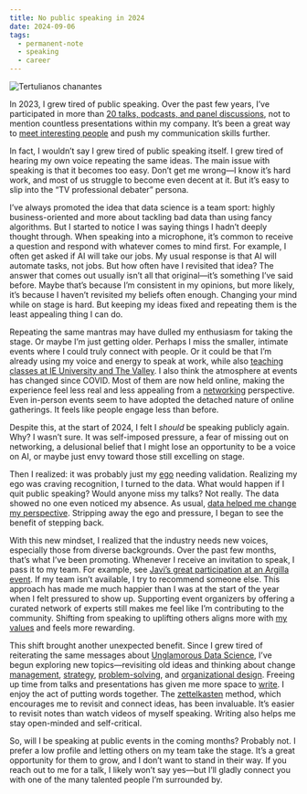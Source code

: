 ```yaml
---
title: No public speaking in 2024
date: 2024-09-06
tags:
  - permanent-note
  - speaking
  - career
---
```

![Tertulianos chanantes](notes/attachments/tertulianos.webp)

In 2023, I grew tired of public speaking. Over the past few years, I’ve participated in more than [20 talks, podcasts, and panel discussions](mocs/moc-public-appearances.md), not to mention countless presentations within my company. It’s been a great way to [meet interesting people](notes/Public%20Speaking%20is%20a%20Game-Changer%20for%20Networking.md) and push my communication skills further.

In fact, I wouldn’t say I grew tired of public speaking itself. I grew tired of hearing my own voice repeating the same ideas. The main issue with speaking is that it becomes too easy. Don’t get me wrong—I know it’s hard work, and most of us struggle to become even decent at it. But it’s easy to slip into the “TV professional debater” persona.

I’ve always promoted the idea that data science is a team sport: highly business-oriented and more about tackling bad data than using fancy algorithms. But I started to notice I was saying things I hadn’t deeply thought through. When speaking into a microphone, it’s common to receive a question and respond with whatever comes to mind first. For example, I often get asked if AI will take our jobs. My usual response is that AI will automate tasks, not jobs. But how often have I revisited that idea? The answer that comes out usually isn’t all that original—it’s something I’ve said before. Maybe that’s because I’m consistent in my opinions, but more likely, it’s because I haven’t revisited my beliefs often enough. Changing your mind while on stage is hard. But keeping my ideas fixed and repeating them is the least appealing thing I can do.

Repeating the same mantras may have dulled my enthusiasm for taking the stage. Or maybe I’m just getting older. Perhaps I miss the smaller, intimate events where I could truly connect with people. Or it could be that I’m already using my voice and energy to speak at work, while also [teaching classes at IE University and The Valley](mocs/Bio.md). I also think the atmosphere at events has changed since COVID. Most of them are now held online, making the experience feel less real and less appealing from a [networking](notes/Public%20Speaking%20is%20a%20Game-Changer%20for%20Networking.md) perspective. Even in-person events seem to have adopted the detached nature of online gatherings. It feels like people engage less than before.

Despite this, at the start of 2024, I felt I _should_ be speaking publicly again. Why? I wasn’t sure. It was self-imposed pressure, a fear of missing out on networking, a delusional belief that I might lose an opportunity to be a voice on AI, or maybe just envy toward those still excelling on stage.

Then I realized: it was probably just my [ego](notes/Be%20helpful.md) needing validation. Realizing my ego was craving recognition, I turned to the data. What would happen if I quit public speaking? Would anyone miss my talks? Not really. The data showed no one even noticed my absence. As usual, [data helped me change my perspective](notes/Bayesian%20reasoning.md). Stripping away the ego and pressure, I began to see the benefit of stepping back.

With this new mindset, I realized that the industry needs new voices, especially those from diverse backgrounds. Over the past few months, that’s what I’ve been promoting. Whenever I receive an invitation to speak, I pass it to my team. For example, see [Javi’s great participation at an Argilla event](https://www.youtube.com/watch?v=QvBPbgEpUHI). If my team isn’t available, I try to recommend someone else. This approach has made me much happier than I was at the start of the year when I felt pressured to show up. Supporting event organizers by offering a curated network of experts still makes me feel like I’m contributing to the community. Shifting from speaking to uplifting others aligns more with [my values](notes/Be%20helpful.md)  and feels more rewarding.

This shift brought another unexpected benefit. Since I grew tired of reiterating the same messages about [Unglamorous Data Science](https://x.com/pelayoarbues/status/1273863893979447296), I’ve begun exploring new topics—revisiting old ideas and thinking about change [management](mocs/moc-management.md), [strategy](literature-notes/Books/Good%20strategy%20Bad%20strategy.md), [problem-solving](literature-notes/Books/Problem%20Solving%20Estrategico.md), and [organizational design](literature-notes/Books/An%20Elegant%20Puzzle.%20Systems%20of%20Engineering%20Management.md). Freeing up time from talks and presentations has given me more space to [write](mocs/digital-garden.md). I enjoy the act of putting words together. The [zettelkasten](literature-notes/Books/How%20to%20take%20smart%20notes.md) method, which encourages me to revisit and connect ideas, has been invaluable. It’s easier to revisit notes than watch videos of myself speaking. Writing also helps me stay open-minded and self-critical.

So, will I be speaking at public events in the coming months? Probably not. I prefer a low profile and letting others on my team take the stage. It’s a great opportunity for them to grow, and I don’t want to stand in their way. If you reach out to me for a talk, I likely won’t say yes—but I’ll gladly connect you with one of the many talented people I’m surrounded by.
